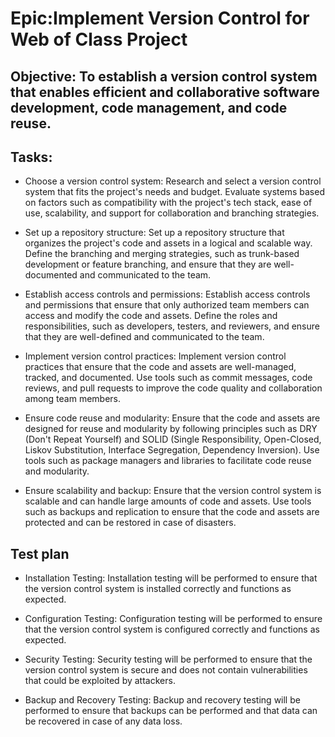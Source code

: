 # Epic:Implement Version Control for Web of Class Project

## Objective: To establish a version control system that enables efficient and collaborative software development, code management, and code reuse.

## Tasks:

* Choose a version control system: Research and select a version control system that fits the project's needs and budget. Evaluate systems based on factors such as compatibility with the project's tech stack, ease of use, scalability, and support for collaboration and branching strategies.

* Set up a repository structure: Set up a repository structure that organizes the project's code and assets in a logical and scalable way. Define the branching and merging strategies, such as trunk-based development or feature branching, and ensure that they are well-documented and communicated to the team.

* Establish access controls and permissions: Establish access controls and permissions that ensure that only authorized team members can access and modify the code and assets. Define the roles and responsibilities, such as developers, testers, and reviewers, and ensure that they are well-defined and communicated to the team.

* Implement version control practices: Implement version control practices that ensure that the code and assets are well-managed, tracked, and documented. Use tools such as commit messages, code reviews, and pull requests to improve the code quality and collaboration among team members.

* Ensure code reuse and modularity: Ensure that the code and assets are designed for reuse and modularity by following principles such as DRY (Don't Repeat Yourself) and SOLID (Single Responsibility, Open-Closed, Liskov Substitution, Interface Segregation, Dependency Inversion). Use tools such as package managers and libraries to facilitate code reuse and modularity.

* Ensure scalability and backup: Ensure that the version control system is scalable and can handle large amounts of code and assets. Use tools such as backups and replication to ensure that the code and assets are protected and can be restored in case of disasters.

## Test plan

* Installation Testing: Installation testing will be performed to ensure that the version control system is installed correctly and functions as expected.

* Configuration Testing: Configuration testing will be performed to ensure that the version control system is configured correctly and functions as expected.


* Security Testing: Security testing will be performed to ensure that the version control system is secure and does not contain vulnerabilities that could be exploited by attackers.

* Backup and Recovery Testing: Backup and recovery testing will be performed to ensure that backups can be performed and that data can be recovered in case of any data loss.
